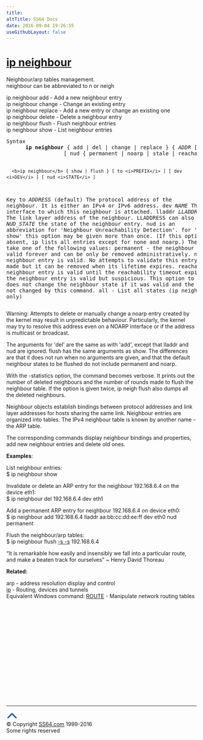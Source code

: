 ```yaml
---
title:
altTitle: SS64 Docs
date: 2016-09-04 19:26:55
useGithubLayout: false
---
```

<!-- #BeginLibraryItem "/Library/head_bash.lbi" --><!-- #EndLibraryItem --><h1><a href="ip.html">ip neighbour</a></h1>
<p>Neighbour/arp tables management. <br>
<span class="code">neighbour</span> can be abbreviated to <span class="code">n</span> or <span class="code">neigh</span></p>
<p> <span class="code">ip neighbour add</span> - Add a new neighbour entry <br>
<span class="code">ip neighbour change</span> - Change an existing entry<br>
<span class="code">ip neighbour replace</span> - Add a new entry or change an existing one<br>
<span class="code">ip neighbour delete</span> - Delete a neighbour entry<br>
<span class="code">ip neighbour flush</span> - Flush neighbour entries<br>
<span class="code">ip neighbour show</span> - List neighbour entries</p>
<pre>Syntax
      <b>ip neighbour</b> { add | del | change | replace } { <i>ADDR</i> [ lladdr <i>LLADDR</i> ]
                  [ nud { permanent | noarp | stale | reachable } ] | proxy <i>ADDR</i> } [ dev <i>DEV</i> ]

      <b>ip neighbour</b> { show | flush } [ to <i>PREFIX</i> ] [ dev <i>DEV</i> ] [ nud <i>STATE</i> ]

Key
   to <i>ADDRESS</i> (default)
      The protocol address of the neighbour. It is either an IPv4 or IPv6 address. 
   dev <i>NAME</i>
      The interface to which this neighbour is attached. 
   lladdr <i>LLADDRESS</i>
      The link layer address of the neighbour. LLADDRESS can also be null. 
   nud <i>NUD_STATE</i>
      the state of the neighbour entry. nud is an abbreviation for 'Neighbour Unreachability Detection'.
      for 'ip neigh show' this option may be given more than once.
      (If this option is absent, ip lists all entries except for none and noarp.)
      The state can take one of the following values: 
         permanent - the neighbour entry is valid forever and can be only be removed administratively.
         noarp - the neighbour entry is valid.
                 No attempts to validate this entry will be made but it can be removed when its lifetime expires.
         reachable - the neighbour entry is valid until the reachability timeout expires.
         stale - the neighbour entry is valid but suspicious.
                 This option to ip neigh does not change the neighbour state if it was
                 valid and the address is not changed by this command.
         all  -  List all states (ip neigh show only)</pre>
<p>Warning: Attempts to delete or manually change a noarp entry created by the kernel may result in unpredictable behaviour. Particularly, the kernel may try to resolve this address even on a NOARP interface or if the address is multicast or broadcast.</p>
<p>The arguments for 'del' are the same as with 'add', except that lladdr and nud are ignored.
flush has the same arguments as show. The differences are that it does not run
 when no arguments are given, and that the default neighbour states to be flushed do not include permanent and noarp.</p>
<p>With the <span class="code">-statistics</span> option, the command becomes verbose. It prints out the number of deleted neighbours and the number of rounds made to flush the neighbour table. If the option is given twice, <span class="code">ip neigh flush</span> also dumps all the deleted neighbours. </p>
<p>Neighbour objects establish bindings between protocol addresses and link layer addresses for hosts sharing the same link. Neighbour entries are organized into tables. The IPv4 neighbour table is known by another name - the ARP table.</p>
<p>The corresponding commands display neighbour bindings and  properties, add new neighbour entries and delete old ones.</p>
<p><b>Examples</b>:</p>
<p>List neighbour entries:<br>
<span class="code">$ ip neighbour show</span></p>
<p>Invalidate or delete an ARP entry for the neighbour 192.168.6.4 on the device eth1:<br>
<span class="code">$ ip neighbour del 192.168.6.4 dev eth1 </span></p>
<p>Add a permanent ARP entry for neighbour 192.168.6.4 on  device eth0:<br>
<span class="code">$ 
ip neighbour add 192.168.6.4 lladdr aa:bb:cc:dd:ee:ff dev eth0 nud permanent<br>
</span></p>
<p>Flush the neighbour/arp tables:<br>
<span class="code">$ ip neighbour  flush <a href="ip.html">-s -s</a> 192.168.6.4</span><br>
</p>
<p class="quote">“It is remarkable how easily and insensibly we fall into a particular route, and make a beaten track for ourselves” ~ Henry David Thoreau</p>
<p><b>Related:</b></p>
<p>arp - address resolution display and control<br>
<a href="ip.html">ip</a> - Routing, devices and tunnels<br>
Equivalent Windows  command: <a href="../nt/route.html">ROUTE</a> - Manipulate network routing tables</p><!-- #BeginLibraryItem "/Library/foot_bash.lbi" --><p>
<!-- bash300 -->
<ins class="adsbygoogle" style="display:inline-block;width:300px;height:250px" data-ad-client="ca-pub-6140977852749469" data-ad-slot="4615356305"></ins>
<script>
(adsbygoogle = window.adsbygoogle || []).push({});
</script></p>
<hr>
<div id="bl" class="footer"><a href="ip-neighbour.html#"><img src="../images/top.png" width="30" height="22" alt="Back to the Top"></a></div>
<div id="br" class="footer, tagline">© Copyright <a href="http://ss64.com/">SS64.com</a> 1999-2016<br>
Some rights reserved</div><!-- #EndLibraryItem -->

